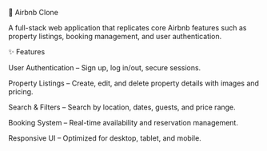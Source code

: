 🏡 Airbnb Clone

A full-stack web application that replicates core Airbnb features such as property listings, booking management, and user authentication.

✨ Features

User Authentication – Sign up, log in/out, secure sessions.

Property Listings – Create, edit, and delete property details with images and pricing.

Search & Filters – Search by location, dates, guests, and price range.

Booking System – Real-time availability and reservation management.

Responsive UI – Optimized for desktop, tablet, and mobile.
